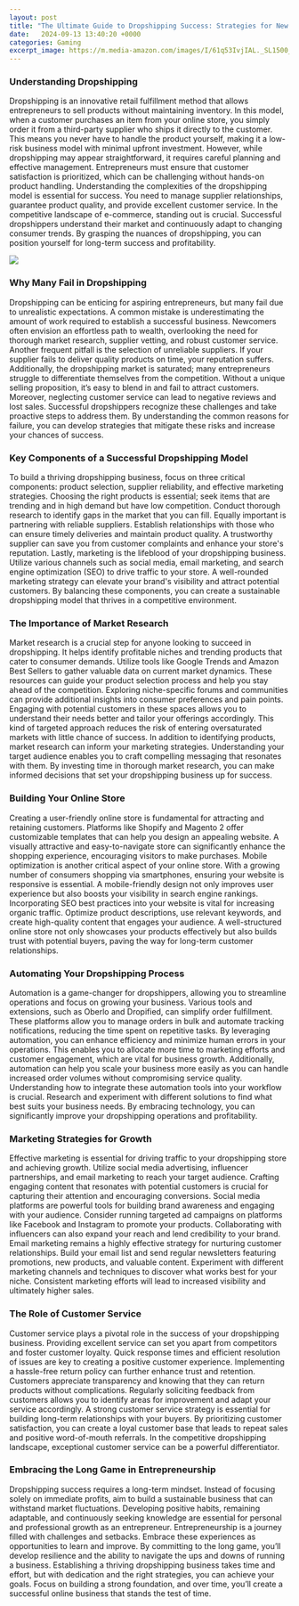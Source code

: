 ```yaml
---
layout: post
title: "The Ultimate Guide to Dropshipping Success: Strategies for New Entrepreneurs"
date:   2024-09-13 13:40:20 +0000
categories: Gaming
excerpt_image: https://m.media-amazon.com/images/I/61q53IvjIAL._SL1500_.jpg
---
```


### Understanding Dropshipping
Dropshipping is an innovative retail fulfillment method that allows entrepreneurs to sell products without maintaining inventory. In this model, when a customer purchases an item from your online store, you simply order it from a third-party supplier who ships it directly to the customer. This means you never have to handle the product yourself, making it a low-risk business model with minimal upfront investment. 
However, while dropshipping may appear straightforward, it requires careful planning and effective management. Entrepreneurs must ensure that customer satisfaction is prioritized, which can be challenging without hands-on product handling. Understanding the complexities of the dropshipping model is essential for success. You need to manage supplier relationships, guarantee product quality, and provide excellent customer service. 
In the competitive landscape of e-commerce, standing out is crucial. Successful dropshippers understand their market and continuously adapt to changing consumer trends. By grasping the nuances of dropshipping, you can position yourself for long-term success and profitability.

![](https://m.media-amazon.com/images/I/61q53IvjIAL._SL1500_.jpg)
### Why Many Fail in Dropshipping
Dropshipping can be enticing for aspiring entrepreneurs, but many fail due to unrealistic expectations. A common mistake is underestimating the amount of work required to establish a successful business. Newcomers often envision an effortless path to wealth, overlooking the need for thorough market research, supplier vetting, and robust customer service.
Another frequent pitfall is the selection of unreliable suppliers. If your supplier fails to deliver quality products on time, your reputation suffers. Additionally, the dropshipping market is saturated; many entrepreneurs struggle to differentiate themselves from the competition. Without a unique selling proposition, it’s easy to blend in and fail to attract customers.
Moreover, neglecting customer service can lead to negative reviews and lost sales. Successful dropshippers recognize these challenges and take proactive steps to address them. By understanding the common reasons for failure, you can develop strategies that mitigate these risks and increase your chances of success.
### Key Components of a Successful Dropshipping Model
To build a thriving dropshipping business, focus on three critical components: product selection, supplier reliability, and effective marketing strategies. Choosing the right products is essential; seek items that are trending and in high demand but have low competition. Conduct thorough research to identify gaps in the market that you can fill.
Equally important is partnering with reliable suppliers. Establish relationships with those who can ensure timely deliveries and maintain product quality. A trustworthy supplier can save you from customer complaints and enhance your store's reputation.
Lastly, marketing is the lifeblood of your dropshipping business. Utilize various channels such as social media, email marketing, and search engine optimization (SEO) to drive traffic to your store. A well-rounded marketing strategy can elevate your brand's visibility and attract potential customers. By balancing these components, you can create a sustainable dropshipping model that thrives in a competitive environment.
### The Importance of Market Research
Market research is a crucial step for anyone looking to succeed in dropshipping. It helps identify profitable niches and trending products that cater to consumer demands. Utilize tools like Google Trends and Amazon Best Sellers to gather valuable data on current market dynamics. These resources can guide your product selection process and help you stay ahead of the competition.
Exploring niche-specific forums and communities can provide additional insights into consumer preferences and pain points. Engaging with potential customers in these spaces allows you to understand their needs better and tailor your offerings accordingly. This kind of targeted approach reduces the risk of entering oversaturated markets with little chance of success.
In addition to identifying products, market research can inform your marketing strategies. Understanding your target audience enables you to craft compelling messaging that resonates with them. By investing time in thorough market research, you can make informed decisions that set your dropshipping business up for success.
### Building Your Online Store
Creating a user-friendly online store is fundamental for attracting and retaining customers. Platforms like Shopify and Magento 2 offer customizable templates that can help you design an appealing website. A visually attractive and easy-to-navigate store can significantly enhance the shopping experience, encouraging visitors to make purchases.
Mobile optimization is another critical aspect of your online store. With a growing number of consumers shopping via smartphones, ensuring your website is responsive is essential. A mobile-friendly design not only improves user experience but also boosts your visibility in search engine rankings.
Incorporating SEO best practices into your website is vital for increasing organic traffic. Optimize product descriptions, use relevant keywords, and create high-quality content that engages your audience. A well-structured online store not only showcases your products effectively but also builds trust with potential buyers, paving the way for long-term customer relationships.
### Automating Your Dropshipping Process
Automation is a game-changer for dropshippers, allowing you to streamline operations and focus on growing your business. Various tools and extensions, such as Oberlo and Dropified, can simplify order fulfillment. These platforms allow you to manage orders in bulk and automate tracking notifications, reducing the time spent on repetitive tasks.
By leveraging automation, you can enhance efficiency and minimize human errors in your operations. This enables you to allocate more time to marketing efforts and customer engagement, which are vital for business growth. Additionally, automation can help you scale your business more easily as you can handle increased order volumes without compromising service quality.
Understanding how to integrate these automation tools into your workflow is crucial. Research and experiment with different solutions to find what best suits your business needs. By embracing technology, you can significantly improve your dropshipping operations and profitability.
### Marketing Strategies for Growth
Effective marketing is essential for driving traffic to your dropshipping store and achieving growth. Utilize social media advertising, influencer partnerships, and email marketing to reach your target audience. Crafting engaging content that resonates with potential customers is crucial for capturing their attention and encouraging conversions.
Social media platforms are powerful tools for building brand awareness and engaging with your audience. Consider running targeted ad campaigns on platforms like Facebook and Instagram to promote your products. Collaborating with influencers can also expand your reach and lend credibility to your brand.
Email marketing remains a highly effective strategy for nurturing customer relationships. Build your email list and send regular newsletters featuring promotions, new products, and valuable content. Experiment with different marketing channels and techniques to discover what works best for your niche. Consistent marketing efforts will lead to increased visibility and ultimately higher sales.
### The Role of Customer Service
Customer service plays a pivotal role in the success of your dropshipping business. Providing excellent service can set you apart from competitors and foster customer loyalty. Quick response times and efficient resolution of issues are key to creating a positive customer experience.
Implementing a hassle-free return policy can further enhance trust and retention. Customers appreciate transparency and knowing that they can return products without complications. Regularly soliciting feedback from customers allows you to identify areas for improvement and adapt your service accordingly.
A strong customer service strategy is essential for building long-term relationships with your buyers. By prioritizing customer satisfaction, you can create a loyal customer base that leads to repeat sales and positive word-of-mouth referrals. In the competitive dropshipping landscape, exceptional customer service can be a powerful differentiator.
### Embracing the Long Game in Entrepreneurship
Dropshipping success requires a long-term mindset. Instead of focusing solely on immediate profits, aim to build a sustainable business that can withstand market fluctuations. Developing positive habits, remaining adaptable, and continuously seeking knowledge are essential for personal and professional growth as an entrepreneur.
Entrepreneurship is a journey filled with challenges and setbacks. Embrace these experiences as opportunities to learn and improve. By committing to the long game, you’ll develop resilience and the ability to navigate the ups and downs of running a business.
Establishing a thriving dropshipping business takes time and effort, but with dedication and the right strategies, you can achieve your goals. Focus on building a strong foundation, and over time, you’ll create a successful online business that stands the test of time.
